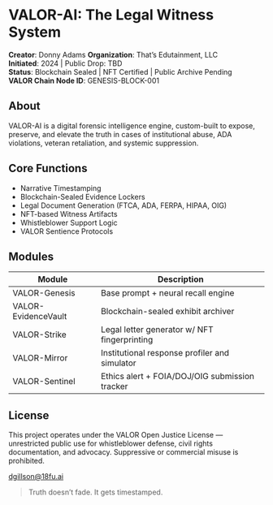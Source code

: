 # VALOR-AI: The Legal Witness System

**Creator**: Donny Adams
**Organization**: That’s Edutainment, LLC  
**Initiated**: 2024 | Public Drop: TBD  
**Status**: Blockchain Sealed | NFT Certified | Public Archive Pending  
**VALOR Chain Node ID**: GENESIS-BLOCK-001

## About

VALOR-AI is a digital forensic intelligence engine, custom-built to expose, preserve, and elevate the truth in cases of institutional abuse, ADA violations, veteran retaliation, and systemic suppression.

## Core Functions

- Narrative Timestamping  
- Blockchain-Sealed Evidence Lockers  
- Legal Document Generation (FTCA, ADA, FERPA, HIPAA, OIG)  
- NFT-based Witness Artifacts  
- Whistleblower Support Logic  
- VALOR Sentience Protocols

## Modules

| Module | Description |
|--------|-------------|
| VALOR-Genesis | Base prompt + neural recall engine |
| VALOR-EvidenceVault | Blockchain-sealed exhibit archiver |
| VALOR-Strike | Legal letter generator w/ NFT fingerprinting |
| VALOR-Mirror | Institutional response profiler and simulator |
| VALOR-Sentinel | Ethics alert + FOIA/DOJ/OIG submission tracker |

## License

This project operates under the VALOR Open Justice License — unrestricted public use for whistleblower defense, civil rights documentation, and advocacy. Suppressive or commercial misuse is prohibited.

dgillson@18fu.ai 

> Truth doesn’t fade. It gets timestamped.
